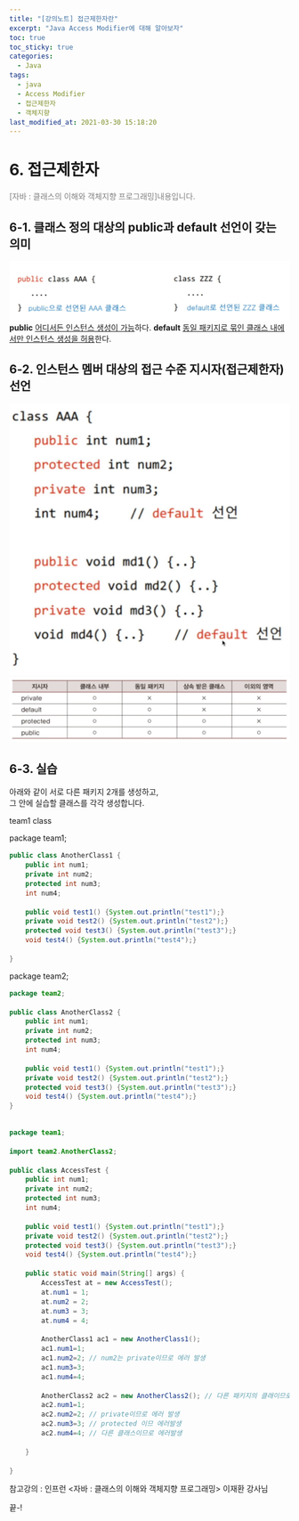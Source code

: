 ```yaml
---
title: "[강의노트] 접근제한자란"
excerpt: "Java Access Modifier에 대해 알아보자"
toc: true
toc_sticky: true
categories:
  - Java
tags:
  - java
  - Access Modifier
  - 접근제한자
  - 객체지향
last_modified_at: 2021-03-30 15:18:20
---
```


# 6. 접근제한자
<span style="color:grey">[자바 : 클래스의 이해와 객체지향 프로그래밍]내용입니다.</span>
  
## 6-1. 클래스 정의 대상의 public과 default 선언이 갖는 의미
![이미지](/assets/images/JAVA/access/access1.png)
**public** <u>어디서든 인스턴스 생성이 가능</u>하다.
**default** <u>동일 패키지로 묶인 클래스 내에서만 인스턴스 생성을 허용</u>한다.  

## 6-2. 인스턴스 멤버 대상의 접근 수준 지시자(접근제한자) 선언
![이미지](/assets/images/JAVA/access/access2.png)
![이미지](/assets/images/JAVA/access/access3.png)

## 6-3. 실습
아래와 같이 서로 다른 패키지 2개를 생성하고,  
그 안에 실습할 클래스를 각각 생성합니다.  

team1 class

package team1;

```java
public class AnotherClass1 {
	public int num1;
	private int num2;
	protected int num3;
	int num4;
	
	public void test1() {System.out.println("test1");}
	private void test2() {System.out.println("test2");}
	protected void test3() {System.out.println("test3");}
	void test4() {System.out.println("test4");}
	
}
```

package team2;

```java
package team2;

public class AnotherClass2 {
	public int num1;
	private int num2;
	protected int num3;
	int num4;
	
	public void test1() {System.out.println("test1");}
	private void test2() {System.out.println("test2");}
	protected void test3() {System.out.println("test3");}
	void test4() {System.out.println("test4");}
}

```

```java

package team1;

import team2.AnotherClass2;

public class AccessTest {
	public int num1;
	private int num2;
	protected int num3;
	int num4;
	
	public void test1() {System.out.println("test1");}
	private void test2() {System.out.println("test2");}
	protected void test3() {System.out.println("test3");}
	void test4() {System.out.println("test4");}
	
	public static void main(String[] args) {
		AccessTest at = new AccessTest();
		at.num1 = 1;
		at.num2 = 2;
		at.num3 = 3;
		at.num4 = 4;
		
		AnotherClass1 ac1 = new AnotherClass1();
		ac1.num1=1;
		ac1.num2=2; // num2는 private이므로 에러 발생 
		ac1.num3=3;
		ac1.num4=4;
		
		AnotherClass2 ac2 = new AnotherClass2(); // 다른 패키지의 클래이므로 import 해야
		ac2.num1=1;
		ac2.num2=2; // private이므로 에러 발생 
		ac2.num3=3; // protected 이므 에러발생 
		ac2.num4=4; // 다른 클래스이므로 에러발생  

	}

}
```
  
참고강의 : 인프런 <자바 : 클래스의 이해와 객체지향 프로그래밍> 이재환 강사님
  
끝-!